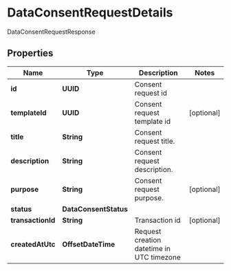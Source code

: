 

# DataConsentRequestDetails

DataConsentRequestResponse

## Properties

Name | Type | Description | Notes
------------ | ------------- | ------------- | -------------
**id** | **UUID** | Consent request id | 
**templateId** | **UUID** | Consent request template id |  [optional]
**title** | **String** | Consent request title. | 
**description** | **String** | Consent request description. | 
**purpose** | **String** | Consent request purpose. |  [optional]
**status** | **DataConsentStatus** |  | 
**transactionId** | **String** | Transaction id |  [optional]
**createdAtUtc** | **OffsetDateTime** | Request creation datetime in UTC timezone | 



